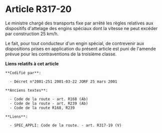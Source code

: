 # Article R317-20

Le ministre chargé des transports fixe par arrêté les règles relatives aux dispositifs d'attelage des engins spéciaux dont la
vitesse ne peut excéder par construction 25 km/h.

Le fait, pour tout conducteur d'un engin spécial, de contrevenir aux dispositions prises en application du présent article
est puni de l'amende prévue pour les contraventions de la troisième classe.

**Liens relatifs à cet article**

	**Codifié par**:

	  - Décret n°2001-251 2001-03-22 JORF 25 mars 2001

	**Anciens textes**:

	  - Code de la route - art. R168 (Ab)
	  - Code de la route - art. R239 (Ab)
	  - Code de la route R168, R239

	**Liens**:

	  - SPEC_APPLI: Code de la route. - art. R317-19 (V)

